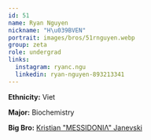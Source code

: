 ```yaml
---
id: 51
name: Ryan Nguyen
nickname: "H\u039BVEN"
portrait: images/bros/51rnguyen.webp
group: zeta
role: undergrad
links:
  instagram: ryanc.ngu
  linkedin: ryan-nguyen-893213341
---
```


**Ethnicity:** Viet

**Major:** Biochemistry

**Big Bro:** [Kristian "MESSIDONIΛ" Janevski](37kjanevski)
